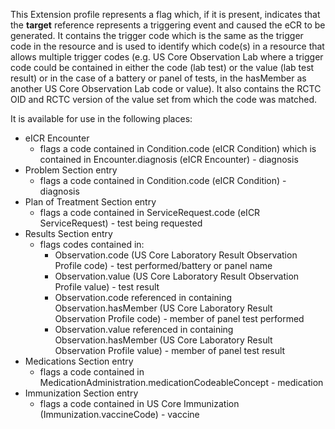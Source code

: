 This Extension profile represents a flag which, if it is present, indicates that the **target** reference represents a triggering event and caused the eCR to be generated. It contains the trigger code which is the same as the trigger code in the resource and is used to identify which code(s) in a resource that allows multiple trigger codes (e.g. US Core Observation Lab where a trigger code could be contained in either the code (lab test) or the value (lab test result) or in the case of a battery or panel of tests, in the hasMember as another US Core Observation Lab code or value). It also contains the RCTC OID and RCTC version of the value set from which the code was matched. 

It is available for use in the following places:

* eICR Encounter
	* flags a code contained in Condition.code (eICR Condition) which is contained in Encounter.diagnosis (eICR Encounter) - diagnosis
* Problem Section entry
	* flags a code contained in Condition.code (eICR Condition) - diagnosis
* Plan of Treatment Section entry
	* flags a code contained in ServiceRequest.code (eICR ServiceRequest) - test being requested
* Results Section entry
	* flags codes contained in:
		* Observation.code (US Core Laboratory Result Observation Profile code) - test performed/battery or panel name
		* Observation.value (US Core Laboratory Result Observation Profile value) - test result
		* Observation.code referenced in containing Observation.hasMember (US Core Laboratory Result Observation Profile code) - member of panel test performed
		* Observation.value referenced in containing Observation.hasMember (US Core Laboratory Result Observation Profile value) - member of panel test result
* Medications Section entry
	* flags a code contained in MedicationAdministration.medicationCodeableConcept - medication
* Immunization Section entry
	* flags a code contained in US Core Immunization (Immunization.vaccineCode) - vaccine

